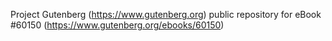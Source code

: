Project Gutenberg (https://www.gutenberg.org) public repository for
eBook #60150 (https://www.gutenberg.org/ebooks/60150)
